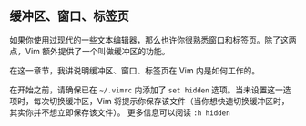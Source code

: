 ## 缓冲区、窗口、标签页

如果你使用过现代的一些文本编辑器，那么也许你很熟悉窗口和标签页。除了这两点，Vim 额外提供了一个叫做缓冲区的功能。

在这一章节，我讲说明缓冲区、窗口、标签页在 Vim 内是如何工作的。

在开始之前，请确保已在 `~/.vimrc` 内添加了 `set hidden` 选项。当未设置这一选项时，每次切换缓冲区，Vim 将提示你保存该文件（当你想快速切换缓冲区时，其实你并不想立即保存该文件）。
更多信息可以阅读 `:h hidden`
